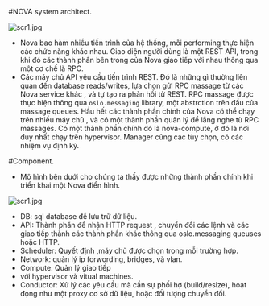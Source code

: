 #NOVA system architect.

![scr1.jpg](http://www.upsieutoc.com/images/2016/07/07/scr1.jpg)

- Nova bao hàm nhiều tiến trình của hệ thống, mỗi performing thực hiện các chức năng khác nhau. Giao diện người dùng là một REST API, trong khi đó các thành phần bên trong của Nova giao tiếp với nhau thông qua một cơ chế là RPC. 
- Các máy chủ API yêu cầu tiến trình REST. Đó là những gì thường liên quan đến database reads/writes, lựa chọn gửi RPC massage từ các Nova service khác , và tự tạo ra phản hồi từ REST. RPC massage được thực hiện thông qua `oslo.messaging` library, một abstrction trên đầu của massage queues. Hầu hết các thành phần chính của Nova có thể chạy trên nhiều máy chủ , và có một thành phần quản lý để lắng nghe từ RPC massages. Có một thành phần chính dó là nova-compute, ở đó là nơi duy nhất chạy trên hypervisor. Manager cũng các tùy chọn, có các nhiệm vụ định kỳ. 

#Component.

- Mô hình bên dưới cho chúng ta thấy được những thành phần chính khi triển khai một Nova điển hình.

![scr1.jpg](http://www.upsieutoc.com/images/2016/07/07/scr1.jpg)

- DB: sql database để lưu trữ dữ liệu.
- API: Thành phần để nhận HTTP request , chuyển đổi các lệnh và các giao tiếp thành các thành phần khác thông qua oslo.messaging queuses hoặc HTTP.
- Scheduler: Quyết định ,máy chủ được chọn trong mỗi trường hợp.
- Network: quản lý ip forwording, bridges, và vlan.
- Compute: Quản lý giao tiếp 
- với hypervisor và vitual machines.
- Conductor: Xử lý các yêu cầu mà cần sự phối hợ (build/resize), hoạt đọng như một proxy cơ sở dữ liệu, hoặc đối tượng chuyển đổi.